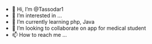 - 👋 Hi, I’m @Tassodar1
- 👀 I’m interested in ...
- 🌱 I’m currently learning php, Java
- 💞️ I’m looking to collaborate on app for medical student
- 📫 How to reach me ...

<!---
Tassodar1/Tassodar1 is a ✨ special ✨ repository because its `README.md` (this file) appears on your GitHub profile.
You can click the Preview link to take a look at your changes.
--->
